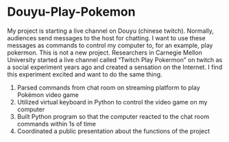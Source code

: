 # Douyu-Play-Pokemon
My project is starting a live channel on Douyu (chinese twitch). Normally, audiences send messages to the host for chatting. 
I want to use these messages as commands to control my computer to, for an example, play pokermon. This is not a new project. 
Researchers in Carnegie Mellon University started a live channel called “Twitch Play Pokermon” on twitch as a social experiment years ago and created a sensation on the Internet. 
I find this experiment excited and want to do the same thing.
1) Parsed commands from chat room on streaming platform to play Pokémon video game
2) Utilized virtual keyboard in Python to control the video game on my computer
3) Built Python program so that the computer reacted to the chat room commands within 1s of time
4) Coordinated a public presentation about the functions of the project
